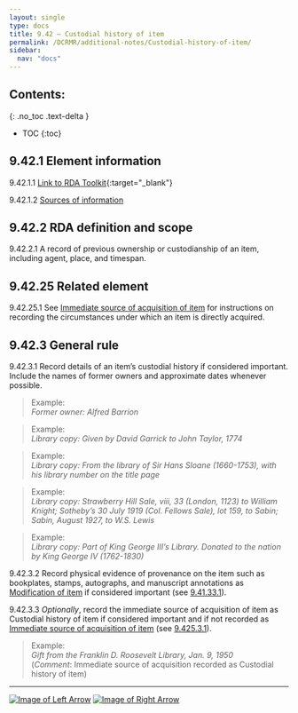 ```yaml
---
layout: single
type: docs
title: 9.42 — Custodial history of item
permalink: /DCRMR/additional-notes/Custodial-history-of-item/
sidebar:
  nav: "docs"
---
```


## Contents:
{: .no_toc .text-delta }

- TOC
{:toc}

## 9.42.1 Element information

<a name="9.42.1.1">9.42.1.1</a> [Link to RDA Toolkit](https://access.rdatoolkit.org/Content?externalId=en-US_ala-bacfb41d-9379-3b1c-bf1a-c0cb428b63f4){:target="_blank"}

<a name="9.42.1.2">9.42.1.2</a> [Sources of information](/DCRMR/additional-notes/#9011-sources-of-information)

## 9.42.2 RDA definition and scope

<a name="9.42.2.1">9.42.2.1</a> A record of previous ownership or custodianship of an item, including agent, place, and timespan.

## 9.42.25 Related element

<a name="9.42.25.1">9.42.25.1</a> See [Immediate source of acquisition of item](/DCRMR/additional-notes/Immediate-source-of-acquisition-of-item/) for instructions on recording the circumstances under which an item is directly acquired.

## 9.42.3 General rule

<a name="9.42.3.1">9.42.3.1</a> Record details of an item’s custodial history if considered important. Include the names of former owners and approximate dates whenever possible.

>Example:  
><CITE>Former owner: Alfred Barrion</CITE>

>Example:  
><CITE>Library copy: Given by David Garrick to John Taylor, 1774</CITE>

>Example:  
><CITE>Library copy: From the library of Sir Hans Sloane (1660-1753), with his library number on the title page</CITE>

>Example:  
><CITE>Library copy: Strawberry Hill Sale, viii, 33 (London, 1123) to William Knight; Sotheby’s 30 July 1919 (Col. Fellows Sale), lot 159, to Sabin; Sabin, August 1927, to W.S. Lewis</CITE>

>Example:  
><CITE>Library copy: Part of King George III’s Library. Donated to the nation by King George IV (1762-1830)</CITE>

<a name="9.42.3.2">9.42.3.2</a> Record physical evidence of provenance on the item such as bookplates, stamps, autographs, and manuscript annotations as [Modification of item](/DCRMR/additional-notes/Modification-of-item/) if considered important (see [9.41.33.1](/DCRMR/additional-notes/Modification-of-item/#9.41.33.1)).

<a name="9.42.3.3">9.42.3.3</a> *Optionally*, record the immediate source of acquisition of item as Custodial history of item if considered important and if not recorded as [Immediate source of acquisition of item](/DCRMR/additional-notes/Immediate-source-of-acquisition-of-item/) (see [9.425.3.1](/DCRMR/additional-notes/Immediate-source-of-acquisition-of-item/#9.425.3.1)).

>Example:  
><CITE>Gift from the Franklin D. Roosevelt Library, Jan. 9, 1950</CITE>  
>(*Comment*: Immediate source of acquisition recorded as Custodial history of item)

---

[![Image of Left Arrow](https://rbms-bsc.github.io/DCRMR/assets/pictures/navigation/Arrow_Left.png "9.41 — Modification of item")](/DCRMR/additional-notes/Modification-of-item/) [![Image of Right Arrow](https://rbms-bsc.github.io/DCRMR/assets/pictures/navigation/Arrow_Right.png "9.425 — Immediate source of acquisition of item")](/DCRMR/additional-notes/Immediate-source-of-acquisition-of-item/)